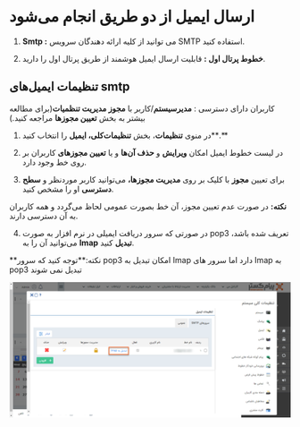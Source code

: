 # ارسال ایمیل از دو طریق انجام می‌شود
1)   **Smtp :** می توانید از کلیه ارائه دهندگان سرویس SMTP استفاده کنید. 

2)   **خطوط پرتال اول :**  قابلیت ارسال ایمیل هوشمند از طریق پرتال اول را دارید.



## تنظیمات ایمیل‌های smtp

کاربران دارای دسترسی : **مدیرسیستم**/کاربر با **مجوز مدیریت تنظمیات**(برای مطالعه بیشتر به بخش **تعیین مجوزها** مراجعه کنید.)

1)  در منوی **تنظیمات**، بخش **تنظیمات‌کلی، ایمیل** را انتخاب کنید**.**

2)  در لیست خطوط ایمیل‌ امکان **ویرایش** و **حذف آن‌ها** و یا **تعیین مجوزهای** کاربران بر روی خط وجود دارد.

3)  برای تعیین **مجوز** با کلیک بر روی **مدیریت مجوزها،** می‌توانید کاربر موردنظر و **سطح دسترسی** او را مشخص کنید.

**نکته:** در صورت عدم تعیین مجوز، آن خط بصورت عمومی لحاظ می‌گردد و همه کاربران به آن دسترسی دارند.

4)   در صورتی که سرور دریافت ایمیلی در نرم افزار به صورت pop3 تعریف شده باشد، می‌توانید آن را به  **Imap** **تبدیل** کنید.

**نکته:**توجه کنید که سرور pop3 امکان تبدیل به Imap دارد اما سرور های Imap به pop3 تبدیل نمی شوند


![](email0.png)




